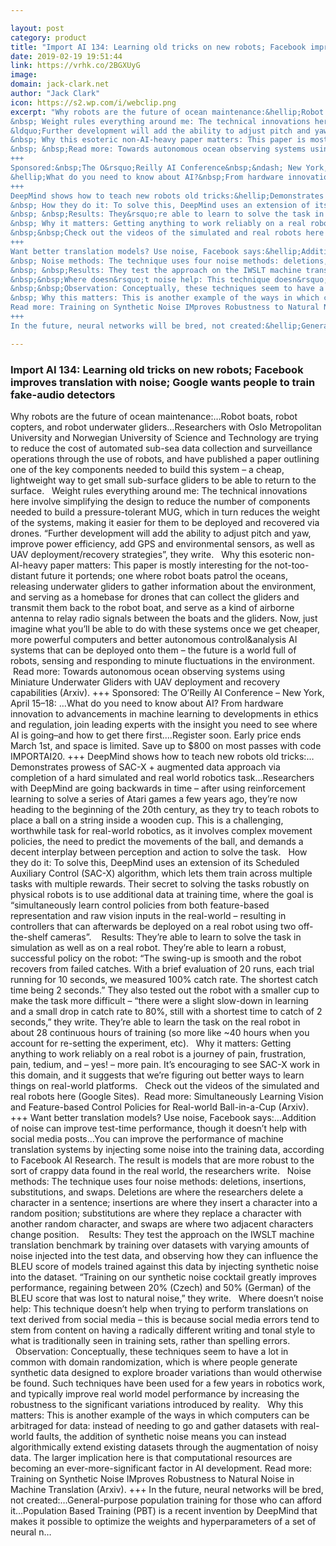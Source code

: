 ```yaml
---

layout: post
category: product
title: "Import AI 134: Learning old tricks on new robots; Facebook improves translation with noise; Google wants people to train fake-audio detectors"
date: 2019-02-19 19:51:44
link: https://vrhk.co/2BGXUyG
image: 
domain: jack-clark.net
author: "Jack Clark"
icon: https://s2.wp.com/i/webclip.png
excerpt: "Why robots are the future of ocean maintenance:&hellip;Robot boats, robot copters, and robot underwater gliders&hellip;Researchers with Oslo Metropolitan University and Norwegian University of Science and Technology are trying to reduce the cost of automated sub-sea data collection and surveillance operations through the use of robots, and have published a paper outlining one of the key components needed to build this system &ndash; a cheap, lightweight way to get small sub-surface gliders to be able to return to the surface.
&nbsp; Weight rules everything around me: The technical innovations here involve simplifying the design to reduce the number of components needed to build a pressure-tolerant MUG, which in turn reduces the weight of the systems, making it easier for them to be deployed and recovered via drones.
&ldquo;Further development will add the ability to adjust pitch and yaw, improve power efficiency, add GPS and environmental sensors, as well as UAV deployment/recovery strategies&rdquo;, they write.
&nbsp; Why this esoteric non-AI-heavy paper matters: This paper is mostly interesting for the not-too-distant future it portends; one where robot boats patrol the oceans, releasing underwater gliders to gather information about the environment, and serving as a homebase for drones that can collect the gliders and transmit them back to the robot boat, and serve as a kind of airborne antenna to relay radio signals between the boats and the gliders. Now, just imagine what you&rsquo;ll be able to do with these systems once we get cheaper, more powerful computers and better autonomous control&amp;analysis AI systems that can be deployed onto them &ndash; the future is a world full of robots, sensing and responding to minute fluctuations in the environment.
&nbsp; &nbsp;Read more: Towards autonomous ocean observing systems using Miniature Underwater Gliders with UAV deployment and recovery capabilities (Arxiv).
+++
Sponsored:&nbsp;The O&rsquo;Reilly AI Conference&nbsp;&ndash; New York, April 15&ndash;18:
&hellip;What do you need to know about AI?&nbsp;From hardware innovation to advancements in machine learning to developments in ethics and regulation, join leading experts with the insight you need to see where AI is going&ndash;and how to get there first.&hellip;Register soon.&nbsp;Early price ends March 1st, and space is limited. Save up to $800 on most passes with code IMPORTAI20.
+++
DeepMind shows how to teach new robots old tricks:&hellip;Demonstrates prowess of SAC-X + augmented data approach via completion of a hard simulated and real world robotics task&hellip;Researchers with DeepMind are going backwards in time &ndash; after using reinforcement learning to solve a series of Atari games a few years ago, they&rsquo;re now heading to the beginning of the 20th century, as they try to teach robots to place a ball on a string inside a wooden cup. This is a challenging, worthwhile task for real-world robotics, as it involves complex movement policies, the need to predict the movements of the ball, and demands a decent interplay between perception and action to solve the task.
&nbsp; How they do it: To solve this, DeepMind uses an extension of its Scheduled Auxiliary Control (SAC-X) algorithm, which lets them train across multiple tasks with multiple rewards. Their secret to solving the tasks robustly on physical robots is to use additional data at training time, where the goal is &ldquo;simultaneously learn control policies from both feature-based representation and raw vision inputs in the real-world &ndash; resulting in controllers that can afterwards be deployed on a real robot using two off-the-shelf cameras&rdquo;.
&nbsp; &nbsp;Results: They&rsquo;re able to learn to solve the task in simulation as well as on a real robot. They&rsquo;re able to learn a robust, successful policy on the robot: &ldquo;The swing-up is smooth and the robot recovers from failed catches. With a brief evaluation of 20 runs, each trial running for 10 seconds, we measured 100% catch rate. The shortest catch time being 2 seconds.&rdquo; They also tested out the robot with a smaller cup to make the task more difficult &ndash; &ldquo;there were a slight slow-down in learning and a small drop in catch rate to 80%, still with a shortest time to catch of 2 seconds,&rdquo; they write. They&rsquo;re able to learn the task on the real robot in about 28 continuous hours of training (so more like ~40 hours when you account for re-setting the experiment, etc).
&nbsp; Why it matters: Getting anything to work reliably on a real robot is a journey of pain, frustration, pain, tedium, and &ndash; yes! &ndash; more pain. It&rsquo;s encouraging to see SAC-X work in this domain, and it suggests that we&rsquo;re figuring out better ways to learn things on real-world platforms.
&nbsp;&nbsp;Check out the videos of the simulated and real robots here (Google Sites).&nbsp;&nbsp;Read more: Simultaneously Learning Vision and Feature-based Control Policies for Real-world Ball-in-a-Cup (Arxiv).
+++
Want better translation models? Use noise, Facebook says:&hellip;Addition of noise can improve test-time performance, though it doesn&rsquo;t help with social media posts&hellip;You can improve the performance of machine translation systems by injecting some noise into the training data, according to Facebook AI Research. The result is models that are more robust to the sort of crappy data found in the real world, the researchers write.
&nbsp; Noise methods: The technique uses four noise methods: deletions, insertions, substitutions, and swaps. Deletions are where the researchers delete a character in a sentence; insertions are where they insert a character into a random position; substitutions are where they replace a character with another random character, and swaps are where two adjacent characters change position.
&nbsp; &nbsp;Results: They test the approach on the IWSLT machine translation benchmark by training over datasets with varying amounts of noise injected into the test data, and observing how they can influence the BLEU score of models trained against this data by injecting synthetic noise into the dataset. &ldquo;Training on our synthetic noise cocktail greatly improves performance, regaining between 20% (Czech) and 50% (German) of the BLEU score that was lost to natural noise,&rdquo; they write.
&nbsp;&nbsp;Where doesn&rsquo;t noise help: This technique doesn&rsquo;t help when trying to perform translations on text derived from social media &ndash; this is because social media errors tend to stem from content on having a radically different writing and tonal style to what is traditionally seen in training sets, rather than spelling errors.
&nbsp;&nbsp;Observation: Conceptually, these techniques seem to have a lot in common&nbsp;with domain randomization, which is where people generate synthetic data designed to explore broader variations than would otherwise be found. Such techniques have been used for a few years in robotics work, and typically improve real world model performance by increasing the robustness to the significant variations introduced by reality.
&nbsp; Why this matters: This is another example of the ways in which computers can be arbitraged for data: instead of needing to go and gather datasets with real-world faults, the addition of synthetic noise means you can instead algorithmically extend existing datasets through the augmentation of noisy data. The larger implication here is that computational resources are becoming an ever-more-significant factor in AI development.
Read more: Training on Synthetic Noise IMproves Robustness to Natural Noise in Machine Translation (Arxiv).
+++
In the future, neural networks will be bred, not created:&hellip;General-purpose population training for those who can afford it&hellip;Population Based Training (PBT) is a recent invention by DeepMind that makes it possible to optimize the weights and hyperparameters of a set of neural n…"

---
```


### Import AI 134: Learning old tricks on new robots; Facebook improves translation with noise; Google wants people to train fake-audio detectors

Why robots are the future of ocean maintenance:&hellip;Robot boats, robot copters, and robot underwater gliders&hellip;Researchers with Oslo Metropolitan University and Norwegian University of Science and Technology are trying to reduce the cost of automated sub-sea data collection and surveillance operations through the use of robots, and have published a paper outlining one of the key components needed to build this system &ndash; a cheap, lightweight way to get small sub-surface gliders to be able to return to the surface.
&nbsp; Weight rules everything around me: The technical innovations here involve simplifying the design to reduce the number of components needed to build a pressure-tolerant MUG, which in turn reduces the weight of the systems, making it easier for them to be deployed and recovered via drones.
&ldquo;Further development will add the ability to adjust pitch and yaw, improve power efficiency, add GPS and environmental sensors, as well as UAV deployment/recovery strategies&rdquo;, they write.
&nbsp; Why this esoteric non-AI-heavy paper matters: This paper is mostly interesting for the not-too-distant future it portends; one where robot boats patrol the oceans, releasing underwater gliders to gather information about the environment, and serving as a homebase for drones that can collect the gliders and transmit them back to the robot boat, and serve as a kind of airborne antenna to relay radio signals between the boats and the gliders. Now, just imagine what you&rsquo;ll be able to do with these systems once we get cheaper, more powerful computers and better autonomous control&amp;analysis AI systems that can be deployed onto them &ndash; the future is a world full of robots, sensing and responding to minute fluctuations in the environment.
&nbsp; &nbsp;Read more: Towards autonomous ocean observing systems using Miniature Underwater Gliders with UAV deployment and recovery capabilities (Arxiv).
+++
Sponsored:&nbsp;The O&rsquo;Reilly AI Conference&nbsp;&ndash; New York, April 15&ndash;18:
&hellip;What do you need to know about AI?&nbsp;From hardware innovation to advancements in machine learning to developments in ethics and regulation, join leading experts with the insight you need to see where AI is going&ndash;and how to get there first.&hellip;Register soon.&nbsp;Early price ends March 1st, and space is limited. Save up to $800 on most passes with code IMPORTAI20.
+++
DeepMind shows how to teach new robots old tricks:&hellip;Demonstrates prowess of SAC-X + augmented data approach via completion of a hard simulated and real world robotics task&hellip;Researchers with DeepMind are going backwards in time &ndash; after using reinforcement learning to solve a series of Atari games a few years ago, they&rsquo;re now heading to the beginning of the 20th century, as they try to teach robots to place a ball on a string inside a wooden cup. This is a challenging, worthwhile task for real-world robotics, as it involves complex movement policies, the need to predict the movements of the ball, and demands a decent interplay between perception and action to solve the task.
&nbsp; How they do it: To solve this, DeepMind uses an extension of its Scheduled Auxiliary Control (SAC-X) algorithm, which lets them train across multiple tasks with multiple rewards. Their secret to solving the tasks robustly on physical robots is to use additional data at training time, where the goal is &ldquo;simultaneously learn control policies from both feature-based representation and raw vision inputs in the real-world &ndash; resulting in controllers that can afterwards be deployed on a real robot using two off-the-shelf cameras&rdquo;.
&nbsp; &nbsp;Results: They&rsquo;re able to learn to solve the task in simulation as well as on a real robot. They&rsquo;re able to learn a robust, successful policy on the robot: &ldquo;The swing-up is smooth and the robot recovers from failed catches. With a brief evaluation of 20 runs, each trial running for 10 seconds, we measured 100% catch rate. The shortest catch time being 2 seconds.&rdquo; They also tested out the robot with a smaller cup to make the task more difficult &ndash; &ldquo;there were a slight slow-down in learning and a small drop in catch rate to 80%, still with a shortest time to catch of 2 seconds,&rdquo; they write. They&rsquo;re able to learn the task on the real robot in about 28 continuous hours of training (so more like ~40 hours when you account for re-setting the experiment, etc).
&nbsp; Why it matters: Getting anything to work reliably on a real robot is a journey of pain, frustration, pain, tedium, and &ndash; yes! &ndash; more pain. It&rsquo;s encouraging to see SAC-X work in this domain, and it suggests that we&rsquo;re figuring out better ways to learn things on real-world platforms.
&nbsp;&nbsp;Check out the videos of the simulated and real robots here (Google Sites).&nbsp;&nbsp;Read more: Simultaneously Learning Vision and Feature-based Control Policies for Real-world Ball-in-a-Cup (Arxiv).
+++
Want better translation models? Use noise, Facebook says:&hellip;Addition of noise can improve test-time performance, though it doesn&rsquo;t help with social media posts&hellip;You can improve the performance of machine translation systems by injecting some noise into the training data, according to Facebook AI Research. The result is models that are more robust to the sort of crappy data found in the real world, the researchers write.
&nbsp; Noise methods: The technique uses four noise methods: deletions, insertions, substitutions, and swaps. Deletions are where the researchers delete a character in a sentence; insertions are where they insert a character into a random position; substitutions are where they replace a character with another random character, and swaps are where two adjacent characters change position.
&nbsp; &nbsp;Results: They test the approach on the IWSLT machine translation benchmark by training over datasets with varying amounts of noise injected into the test data, and observing how they can influence the BLEU score of models trained against this data by injecting synthetic noise into the dataset. &ldquo;Training on our synthetic noise cocktail greatly improves performance, regaining between 20% (Czech) and 50% (German) of the BLEU score that was lost to natural noise,&rdquo; they write.
&nbsp;&nbsp;Where doesn&rsquo;t noise help: This technique doesn&rsquo;t help when trying to perform translations on text derived from social media &ndash; this is because social media errors tend to stem from content on having a radically different writing and tonal style to what is traditionally seen in training sets, rather than spelling errors.
&nbsp;&nbsp;Observation: Conceptually, these techniques seem to have a lot in common&nbsp;with domain randomization, which is where people generate synthetic data designed to explore broader variations than would otherwise be found. Such techniques have been used for a few years in robotics work, and typically improve real world model performance by increasing the robustness to the significant variations introduced by reality.
&nbsp; Why this matters: This is another example of the ways in which computers can be arbitraged for data: instead of needing to go and gather datasets with real-world faults, the addition of synthetic noise means you can instead algorithmically extend existing datasets through the augmentation of noisy data. The larger implication here is that computational resources are becoming an ever-more-significant factor in AI development.
Read more: Training on Synthetic Noise IMproves Robustness to Natural Noise in Machine Translation (Arxiv).
+++
In the future, neural networks will be bred, not created:&hellip;General-purpose population training for those who can afford it&hellip;Population Based Training (PBT) is a recent invention by DeepMind that makes it possible to optimize the weights and hyperparameters of a set of neural n…